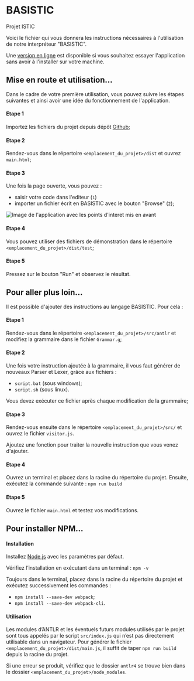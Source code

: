# BASISTIC
Projet ISTIC

Voici le fichier qui vous donnera les instructions nécessaires à l'utilisation de notre interpréteur "BASISTIC".

Une [version en ligne](https://basistic.000webhostapp.com/) est disponible si vous souhaitez essayer l'application sans avoir à l'installer sur votre machine.

## Mise en route et utilisation...

Dans le cadre de votre première utilisation, vous pouvez suivre les étapes suivantes et ainsi avoir une idée du fonctionnement de l'application.

#### Etape 1
Importez les fichiers du projet depuis dépôt [Github](https://github.com/lise-rg/BASISTIC);

#### Etape 2
Rendez-vous dans le répertoire `<emplacement_du_projet>/dist` et ouvrez `main.html`;

#### Etape 3
Une fois la page ouverte, vous pouvez :
- saisir votre code dans l'editeur (`1`)
- importer un fichier écrit en BASISTIC avec le bouton "Browse" (`2`);

![Image de l'application avec les points d'interet mis en avant](https://media.discordapp.net/attachments/494223712548159498/984083790177652757/Untitled.png)

#### Etape 4
Vous pouvez utiliser des fichiers de démonstration dans le répertoire `<emplacement_du_projet>/dist/test`;

#### Etape 5
Pressez sur le bouton "Run" et observez le résultat.


## Pour aller plus loin...

Il est possible d'ajouter des instructions au langage BASISTIC. Pour cela :

#### Etape 1
Rendez-vous dans le répertoire `<emplacement_du_projet>/src/antlr` et modifiez la grammaire dans le fichier `Grammar.g`;

#### Etape 2
Une fois votre instruction ajoutée à la grammaire, il vous faut générer de nouveaux Parser et Lexer, grâce aux fichiers :
- `script.bat` (sous windows);
- `script.sh` (sous linux).
    
Vous devez exécuter ce fichier après chaque modification de la grammaire;
  
#### Etape 3
Rendez-vous ensuite dans le répertoire `<emplacement_du_projet>/src/` et ouvrez le fichier `visitor.js`. 

Ajoutez une fonction pour traiter la nouvelle instruction que vous venez d'ajouter. 
  
#### Etape 4
Ouvrez un terminal et placez dans la racine du répertoire du projet. Ensuite, exécutez la commande suivante : `npm run build`

#### Etape 5
Ouvrez le fichier `main.html` et testez vos modifications.


## Pour installer NPM...

#### Installation

Installez [Node.js](https://nodejs.org/en/download/) avec les paramètres par défaut.
    
Vérifiez l’installation en exécutant dans un terminal : `npm -v`
    
Toujours dans le terminal, placez dans la racine du répertoire du projet et exécutez successivement les commandes :
- `npm install --save-dev webpack`; 
- `npm install --save-dev webpack-cli`.

#### Utilisation

Les modules d’ANTLR et les éventuels futurs modules utilisés par le projet sont tous appelés par le script `src/index.js` qui n’est pas directement utilisable dans un navigateur. Pour générer le fichier `<emplacement_du_projet>/dist/main.js`, il suffit de taper `npm run build` depuis la racine du projet.
    
Si une erreur se produit, vérifiez que le dossier `antlr4` se trouve bien dans le dossier `<emplacement_du_projet>/node_modules`.
